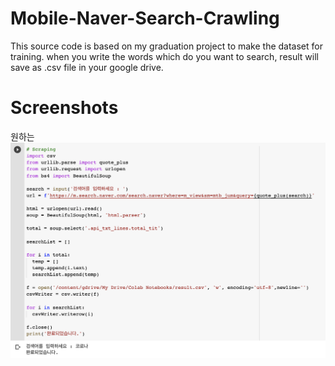 # Mobile-Naver-Search-Crawling
This source code is based on my graduation project to make the dataset for training. when you write the words which do you want to search, result will save as .csv file in your google drive. 


# Screenshots
원하는 
![r1](https://github.com/par3k/Mobile-Naver-Search-Crawling/blob/master/1.png)
